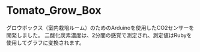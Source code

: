 # Tomato_Grow_Box
グロウボックス（室内栽培ルーム）のためのArduinoを使用したCO2センサーを開発しました。
二酸化炭素濃度は、2分間の感覚で測定され、測定値はRubyを使用してグラフに変換されます。
